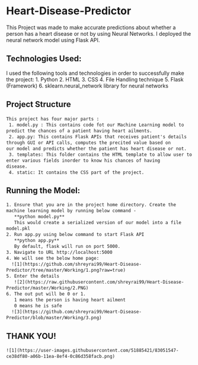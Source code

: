 # Heart-Disease-Predictor
  This Project was made to make accurate predictions about whether a person has a heart disease or not by using Neural Networks.
  I deployed the neural network model using Flask API.
 
## Technologies Used:
  I used the following tools and technologies in order to successfully make the project:
    1. Python 
    2. HTML
    3. CSS 
    4. File Handling technique
    5. Flask (Framework)
    6. sklearn.neural_network library for neural networks
   
  ## Project Structure
    This project has four major parts :
     1. model.py : This contains code fot our Machine Learning model to predict the chances of a patient having heart ailments.
     2. app.py: This contains Flask APIs that receives patient's details through GUI or API calls, computes the precited value based on         our model and predicts whether the patient has heart disease or not.
     3. templates: This folder contains the HTML template to allow user to enter various fields inorder to know his chances of having           disease.
     4. static: It contains the CSS part of the project.
    
  ## Running the Model:
    1. Ensure that you are in the project home directory. Create the machine learning model by running below command -
       **python model.py**
       This would create a serialized version of our model into a file model.pkl
    2. Run app.py using below command to start Flask API
       **python app.py**
       By default, flask will run on port 5000.
    3. Navigate to URL http://localhost:5000
    4. We will see the below home page:
      ![1](https://github.com/shreyrai99/Heart-Disease-Predictor/tree/master/Working/1.png?raw=true)
    5. Enter the details
       ![2](https://raw.githubusercontent.com/shreyrai99/Heart-Disease-Predictor/master/Working/2.PNG)
    6. The out put will be 0 or 1.
       1 means the person is having heart ailment
       0 means he is safe 
      ![3](https://github.com/shreyrai99/Heart-Disease-Predictor/blob/master/Working/3.png)

       
   ## THANK YOU!


    ![1](https://user-images.githubusercontent.com/51885421/83051547-ce38df80-a06b-11ea-8ef4-0c86d358facb.png)
    


  
 
